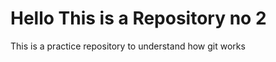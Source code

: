 <h1>Hello This is a Repository no 2</h1>
<p>This is a practice repository to understand how git works</p>